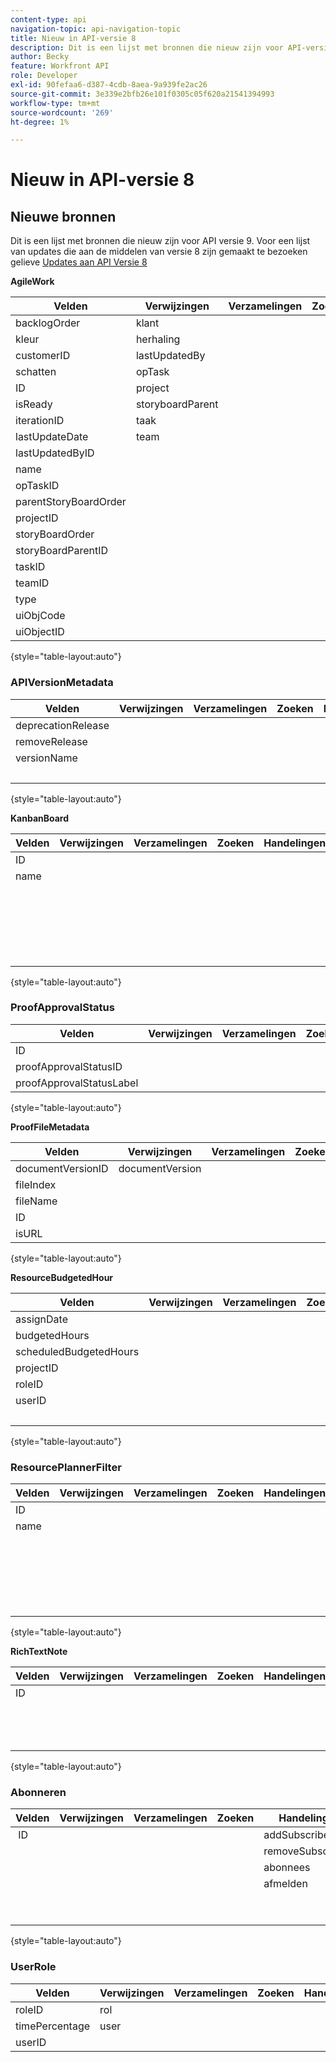 ```yaml
---
content-type: api
navigation-topic: api-navigation-topic
title: Nieuw in API-versie 8
description: Dit is een lijst met bronnen die nieuw zijn voor API-versie 9. Voor een lijst met updates voor de bronnen van versie 8 gaat u naar Updates voor API versie 8
author: Becky
feature: Workfront API
role: Developer
exl-id: 90fefaa6-d387-4cdb-8aea-9a939fe2ac26
source-git-commit: 3e339e2bfb26e101f0305c05f620a21541394993
workflow-type: tm+mt
source-wordcount: '269'
ht-degree: 1%

---
```


# Nieuw in API-versie 8

## Nieuwe bronnen

Dit is een lijst met bronnen die nieuw zijn voor API versie 9. Voor een lijst van updates die aan de middelen van versie 8 zijn gemaakt te bezoeken gelieve [ Updates aan API Versie 8 ](../../wf-api/api/new-api-version-8-updates.md)

**AgileWork**

| Velden | Verwijzingen | Verzamelingen | Zoeken | Handelingen | Zoekopdrachten | Bewerkingen |
|---|---|---|---|---|---|---|
| backlogOrder | klant |   |   | bulkCopy  |   | KOPIE |
| kleur | herhaling  |   |   |   |   | TELLEN |
| customerID | lastUpdatedBy |   |   |   |   | DELETE |
| schatten | opTask |   |   |   |   | BEWERKEN |
| ID | project |   |   |   |   | GET  |
| isReady | storyboardParent |   |   |   |   | RAPPORT |
| iterationID | taak |   |   |   |   | ZOEKEN |
| lastUpdateDate | team |   |   |   |   |   |
| lastUpdatedByID |   |   |   |   |   |   |
| name |   |   |   |   |   |   |
| opTaskID |   |   |   |   |   |   |
| parentStoryBoardOrder |   |   |   |   |   |   |
| projectID |   |   |   |   |   |   |
| storyBoardOrder |   |   |   |   |   |   |
| storyBoardParentID |   |   |   |   |   |   |
| taskID  |   |   |   |   |   |   |
| teamID |   |   |   |   |   |   |
| type |   |   |   |   |   |   |
| uiObjCode |   |   |   |   |   |   |
| uiObjectID |   |   |   |   |   |   |

{style="table-layout:auto"}

### APIVersionMetadata

| Velden | Verwijzingen | Verzamelingen | Zoeken | Handelingen | Zoekopdrachten | Bewerkingen |
|---|---|---|---|---|---|---|
| deprecationRelease |   |   |   |   |   | TELLEN  |
| removeRelease |   |   |   |   |   | GET |
| versionName |   |   |   |   |   | RAPPORT |
|   |   |   |   |   |   | ZOEKEN |

{style="table-layout:auto"}

**KanbanBoard**

| Velden | Verwijzingen | Verzamelingen | Zoeken | Handelingen | Zoekopdrachten | Bewerkingen |
|---|---|---|---|---|---|---|
| ID |   |   |   |   |   | ADD |
| name |   |   |   |   |   | TELLEN |
|   |   |   |   |   |   | DELETE |
|   |   |   |   |   |   | BEWERKEN |
|   |   |   |   |   |   | GET |
|   |   |   |   |   |   | RAPPORT |
|   |   |   |   |   |   | ZOEKEN |

{style="table-layout:auto"}

### ProofApprovalStatus

| Velden | Verwijzingen | Verzamelingen | Zoeken | Handelingen | Zoekopdrachten | Bewerkingen |
|---|---|---|---|---|---|---|
| ID |   |   |   |   |   |   |
| proofApprovalStatusID |   |   |   |   |   |   |
| proofApprovalStatusLabel |   |   |   |   |   |   |

{style="table-layout:auto"}

**ProofFileMetadata**

| Velden | Verwijzingen | Verzamelingen | Zoeken | Handelingen | Zoekopdrachten | Bewerkingen |
|---|---|---|---|---|---|---|
| documentVersionID | documentVersion |   |   |   |   |   |
| fileIndex |   |   |   |   |   |   |
| fileName |   |   |   |   |   |   |
| ID |   |   |   |   |   |   |
| isURL |   |   |   |   |   |   |

{style="table-layout:auto"}

**ResourceBudgetedHour**

| Velden | Verwijzingen | Verzamelingen | Zoeken | Handelingen | Zoekopdrachten | Bewerkingen |
|---|---|---|---|---|---|---|
| assignDate |   |   |   |   |   | ADD |
| budgetedHours |   |   |   |   |   | TELLEN |
| scheduledBudgetedHours |   |   |   |   |   | DELETE |
| projectID |   |   |   |   |   | BEWERKEN |
| roleID |   |   |   |   |   | GET |
| userID |   |   |   |   |   | RAPPORT |
|   |   |   |   |   |   | ZOEKEN |

{style="table-layout:auto"}

### ResourcePlannerFilter

| Velden | Verwijzingen | Verzamelingen | Zoeken | Handelingen | Zoekopdrachten | Bewerkingen |
|---|---|---|---|---|---|---|
| ID |   |   |   |   |   | ADD |
| name |   |   |   |   |   | TELLEN |
|   |   |   |   |   |   | DELETE |
|   |   |   |   |   |   | BEWERKEN |
|   |   |   |   |   |   | GET |
|   |   |   |   |   |   | RAPPORT |
|   |   |   |   |   |   | ZOEKEN |

{style="table-layout:auto"}

**RichTextNote**

| Velden | Verwijzingen | Verzamelingen | Zoeken | Handelingen | Zoekopdrachten | Bewerkingen |
|---|---|---|---|---|---|---|
| ID |   |   |   |   |   | TELLEN |
|   |   |   |   |   |   | GET |
|   |   |   |   |   |   | RAPPORT |
|   |   |   |   |   |   | ZOEKEN |

{style="table-layout:auto"}

### Abonneren

| Velden | Verwijzingen | Verzamelingen | Zoeken | Handelingen | Zoekopdrachten | Bewerkingen |
|---|---|---|---|---|---|---|
|  ID |   |   |   | addSubscribers | abonnees | ADD |
|   |   |   |   | removeSubscribers |   | TELLEN  |
|   |   |   |   | abonnees |   | DELETE |
|   |   |   |   | afmelden |   | GET |
|   |   |   |   |   |   | RAPPORT |
|   |   |   |   |   |   | ZOEKEN |

{style="table-layout:auto"}

### UserRole

| Velden | Verwijzingen | Verzamelingen | Zoeken | Handelingen | Zoekopdrachten | Bewerkingen |
|---|---|---|---|---|---|---|
| roleID | rol |   |   |   |   |   |
| timePercentage | user |   |   |   |   |   |
| userID |   |   |   |   |   |   |
